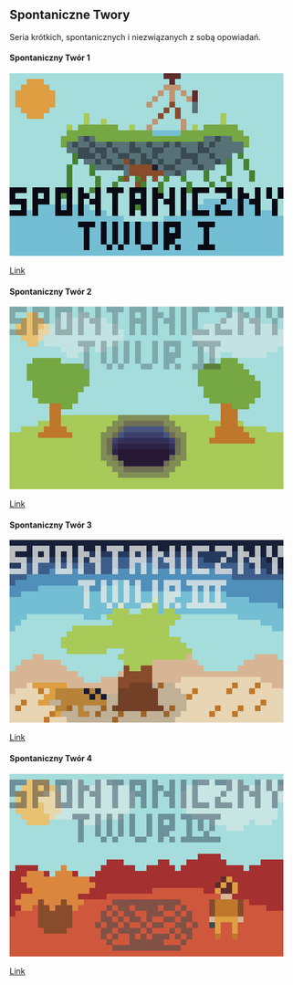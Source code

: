 ## Spontaniczne Twory

Seria krótkich, spontanicznych i niezwiązanych z sobą opowiadań.


#### Spontaniczny Twór 1
<img src="/assets/spontaniczne/Sponatniczny-twor-1.png" alt="drawing">


<a href="/assets/spontaniczne/SpontanicznyTwór1.pdf">Link</a>

#### Spontaniczny Twór 2
<img src="/assets/spontaniczne/Sponatniczny-twor-2.png" alt="drawing">


<a href="/assets/spontaniczne/SpontanicznyTwór2.pdf">Link</a>

#### Spontaniczny Twór 3
<img src="/assets/spontaniczne/Sponatniczny-twor-3.png" alt="drawing">


<a href="/assets/spontaniczne/SpontanicznyTwór3.pdf">Link</a>

#### Spontaniczny Twór 4
<img src="/assets/spontaniczne/Sponatniczny-twor-4.png" alt="drawing">


<a href="/assets/spontaniczne/SpontanicznyTwór4.pdf">Link</a>
